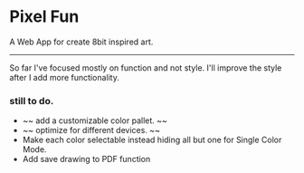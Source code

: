 # Pixel Fun
A Web App for create 8bit inspired art.
***
So far I've focused mostly on function and not style. I'll improve the style after I add more functionality.

### still to do.
* ~~ add a customizable color pallet. ~~
* ~~ optimize for different devices. ~~
* Make each color selectable instead hiding all but one for Single Color Mode.
* Add save drawing to PDF function